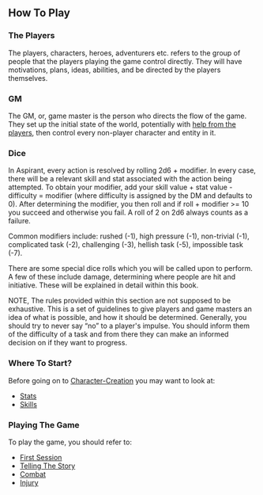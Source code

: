 ## How To Play
### The Players
The players, characters, heroes, adventurers etc. refers to the group of people that the players playing the game control directly. They will have motivations, plans, ideas, abilities, and be directed by the players themselves.

### GM
The GM, or, game master is the person who directs the flow of the game. They set up the initial state of the world, potentially with [help from the players](First-Session), then control every non-player character and entity in it.

### Dice
In Aspirant, every action is resolved by rolling 2d6 + modifier. In every case, there will be a relevant skill and stat associated with the action being attempted. To obtain your modifier, add your skill value + stat value - difficulty = modifier (where difficulty is assigned by the DM and defaults to 0). After determining the modifier, you then roll and if roll + modifier >= 10 you succeed and otherwise you fail. A roll of 2 on 2d6 always counts as a failure.

Common modifiers include: rushed (-1), high pressure (-1), non-trivial (-1), complicated task (-2), challenging (-3), hellish task (-5), impossible task (-7).

There are some special dice rolls which you will be called upon to perform. A few of these include damage, determining where people are hit and initiative. These will be explained in detail within this book.

NOTE, The rules provided within this section are not supposed to be exhaustive. This is a set of guidelines to give players and game masters an idea of what is possible, and how it should be determined. Generally, you should try to never say “no” to a player's impulse. You should inform them of the difficulty of a task and from there they can make an informed decision on if they want to progress.

### Where To Start?
Before going on to [Character-Creation](Character-Creation) you may want to look at:
 * [Stats](Stats)
 * [Skills](Skills)

### Playing The Game
To play the game, you should refer to:
* [First Session](First-Session)
* [Telling The Story](Telling-The-Story)
* [Combat](Combat)
* [Injury](Injury)
